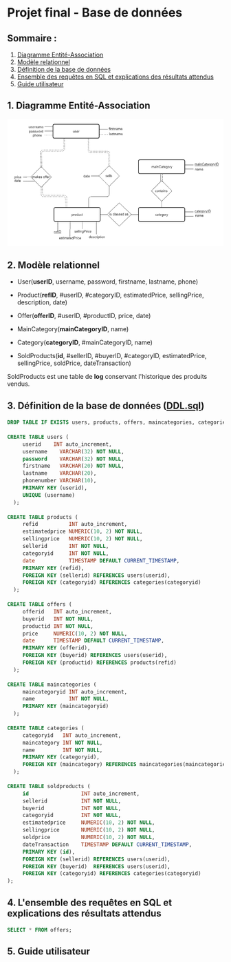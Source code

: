 Projet final - Base de données
=======================================

## Sommaire :

1. [Diagramme Entité-Association](#section1)
2. [Modèle relationnel](#section2)
3. [Définition de la base de données](#section3)
4. [Ensemble des requêtes en SQL et explications des résultats attendus](#section4)
5. [Guide utilisateur](#section5)

<a id="section1"></a>
## 1. Diagramme Entité-Association

![](modeleEA/modeleEA.png)

<a id="section2"></a>
## 2. Modèle relationnel

* User(__userID__, username, password, firstname, lastname, phone) 

* Product(__refID__, #userID, #categoryID, estimatedPrice, sellingPrice, description, date) 

* Offer(__offerID__, #userID, #productID, price, date) 

* MainCategory(__mainCategoryID__, name) 

* Category(__categoryID__, #mainCategoryID, name) 

* SoldProducts(__id__, #sellerID, #buyerID, #categoryID, estimatedPrice, sellingPrice, soldPrice, dateTransaction) 

SoldProducts est une table de __log__ conservant l'historique des produits vendus.
  

<a id="section3"></a>
## 3. Définition de la base de données ([DDL.sql](DDL.sql))

~~~~sql
DROP TABLE IF EXISTS users, products, offers, maincategories, categories, soldproducts; 

CREATE TABLE users ( 
     userid    INT auto_increment, 
     username    VARCHAR(32) NOT NULL, 
     password    VARCHAR(32) NOT NULL, 
     firstname   VARCHAR(20) NOT NULL, 
     lastname    VARCHAR(20), 
     phonenumber VARCHAR(10), 
     PRIMARY KEY (userid), 
     UNIQUE (username) 
  ); 

CREATE TABLE products ( 
     refid          INT auto_increment, 
     estimatedprice NUMERIC(10, 2) NOT NULL, 
     sellingprice   NUMERIC(10, 2) NOT NULL, 
     sellerid       INT NOT NULL, 
     categoryid     INT NOT NULL, 
     date           TIMESTAMP DEFAULT CURRENT_TIMESTAMP, 
     PRIMARY KEY (refid), 
     FOREIGN KEY (sellerid) REFERENCES users(userid), 
     FOREIGN KEY (categoryid) REFERENCES categories(categoryid) 
  );

CREATE TABLE offers ( 
     offerid   INT auto_increment, 
     buyerid   INT NOT NULL, 
     productid INT NOT NULL, 
     price     NUMERIC(10, 2) NOT NULL, 
     date      TIMESTAMP DEFAULT CURRENT_TIMESTAMP, 
     PRIMARY KEY (offerid), 
     FOREIGN KEY (buyerid) REFERENCES users(userid), 
     FOREIGN KEY (productid) REFERENCES products(refid) 
  ); 

CREATE TABLE maincategories ( 
     maincategoryid INT auto_increment, 
     name           INT NOT NULL, 
     PRIMARY KEY (maincategoryid) 
  ); 

CREATE TABLE categories ( 
     categoryid   INT auto_increment, 
     maincategory INT NOT NULL, 
     name         INT NOT NULL, 
     PRIMARY KEY (categoryid), 
     FOREIGN KEY (maincategory) REFERENCES maincategories(maincategoriesid) 
  ); 
  
CREATE TABLE soldproducts ( 
     id          		INT auto_increment, 
     sellerid    		INT NOT NULL,
     buyerid     		INT NOT NULL,
     categoryid     	INT NOT NULL,
     estimatedprice 	NUMERIC(10, 2) NOT NULL, 
     sellingprice   	NUMERIC(10, 2) NOT NULL, 
     soldprice   		NUMERIC(10, 2) NOT NULL, 
     dateTransaction	TIMESTAMP DEFAULT CURRENT_TIMESTAMP, 
     PRIMARY KEY (id), 
     FOREIGN KEY (sellerid) REFERENCES users(userid), 
     FOREIGN KEY (buyerid) 	REFERENCES users(userid), 
     FOREIGN KEY (categoryid) REFERENCES categories(categoryid) 
);
~~~~

<a id="section4"></a>
## 4. L'ensemble des requêtes en SQL et explications des résultats attendus

~~~~sql
SELECT * FROM offers;
~~~~

<a id="section5"></a>
## 5. Guide utilisateur
